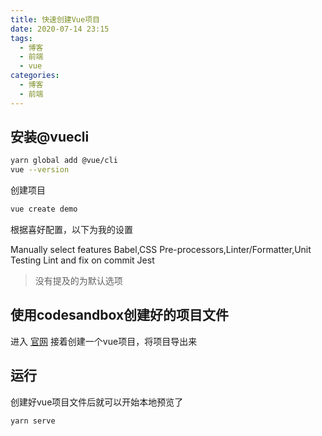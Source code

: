 ```yaml
---
title: 快速创建Vue项目
date: 2020-07-14 23:15
tags:
  - 博客
  - 前端
  - vue
categories:
  - 博客
  - 前端
---
```


## 安装@vuecli

```bash
yarn global add @vue/cli
vue --version
```

创建项目

```bash
vue create demo
```

根据喜好配置，以下为我的设置

Manually select features
Babel,CSS Pre-processors,Linter/Formatter,Unit Testing
Lint and fix on commit
Jest

> 没有提及的为默认选项

## 使用codesandbox创建好的项目文件

进入 [官网](codesandbox.io) 接着创建一个vue项目，将项目导出来

## 运行

创建好vue项目文件后就可以开始本地预览了

```bash
yarn serve
```